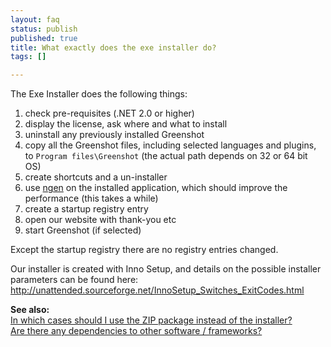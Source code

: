 ```yaml
---
layout: faq
status: publish
published: true
title: What exactly does the exe installer do?
tags: []

---
```

<p>The Exe Installer does the following things:</p>
<ol>
<li>check pre-requisites (.NET 2.0 or higher)</li>
<li>display the license, ask where and what to install</li>
<li>uninstall any previously installed Greenshot</li>
<li>copy all the Greenshot files, including selected languages and plugins, to <code>Program files\Greenshot</code> (the actual path depends on 32 or 64 bit OS)</li>
<li>create shortcuts and a un-installer</li>
<li>use <a href="http://en.wikipedia.org/wiki/Native_Image_Generator">ngen</a> on the installed application, which should improve the performance (this takes a while)</li>
<li>create a startup registry entry</li>
<li>open our website with thank-you etc</li>
<li>start Greenshot (if selected)</li>
</ol>
<p>Except the startup registry there are no registry entries changed.</p>
<p>Our installer is created with Inno Setup, and details on the possible installer parameters can be found here: <a href="http://unattended.sourceforge.net/InnoSetup_Switches_ExitCodes.html">http://unattended.sourceforge.net/InnoSetup_Switches_ExitCodes.html</a></p>
<p><strong>See also:</strong><br />
<a href="/faq/in-which-cases-should-i-use-the-zip-package-instead-of-the-installer/">In which cases should I use the ZIP package instead of the installer?</a><br />
<a href="/faq/are-there-any-dependencies-to-other-software-frameworks/">Are there any dependencies to other software / frameworks?</a></p>
